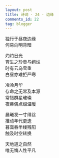 ```yaml
---
layout: post
title: 诗词 · 24 · 边缘
comments_id: 22
tag: blogger
---
```


独行于昼夜边缘<br />
何易向明背暗

灼灼日光<br />
育生之珍贵与绚烂<br />
时有云乌雪重<br />
白昼亦难拒严寒

冷冷月华<br />
存命之无常及本源<br />
常惜群星璀璨<br />
夜幕偶点缀温暖

晨曦发一寸绯丝<br />
推动年代更迭<br />
暮霭吞半缕残阳<br />
触及时空转换

天地道之自然<br />
唯无悔人性平凡
